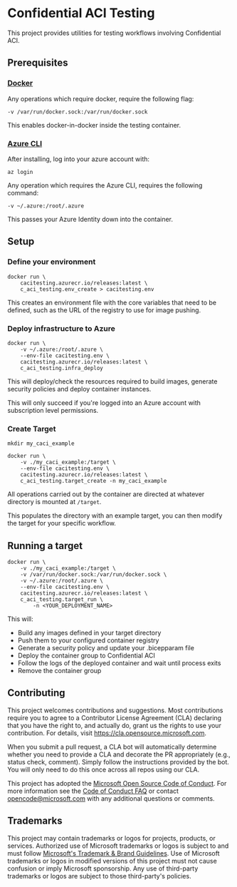 # Confidential ACI Testing

This project provides utilities for testing workflows involving Confidential ACI.

## Prerequisites

### [Docker](https://docs.docker.com/get-docker/) 

Any operations which require docker, require the following flag:
```
-v /var/run/docker.sock:/var/run/docker.sock
```
This enables docker-in-docker inside the testing container.

### [Azure CLI](https://learn.microsoft.com/en-us/cli/azure/install-azure-cli)

After installing, log into your azure account with:
```
az login
```

Any operation which requires the Azure CLI, requires the following command:
```
-v ~/.azure:/root/.azure
```

This passes your Azure Identity down into the container.

## Setup

### Define your environment
```
docker run \
    cacitesting.azurecr.io/releases:latest \
    c_aci_testing.env_create > cacitesting.env
```
This creates an environment file with the core variables that need to be defined, such as the URL of the registry to use for image pushing.

### Deploy infrastructure to Azure
```
docker run \
    -v ~/.azure:/root/.azure \
    --env-file cacitesting.env \
    cacitesting.azurecr.io/releases:latest \
    c_aci_testing.infra_deploy
```
This will deploy/check the resources required to build images, generate security policies and deploy container instances.

This will only succeed if you're logged into an Azure account with subscription level permissions.

### Create Target
```
mkdir my_caci_example

docker run \
    -v ./my_caci_example:/target \
    --env-file cacitesting.env \
    cacitesting.azurecr.io/releases:latest \
    c_aci_testing.target_create -n my_caci_example
```

All operations carried out by the container are directed at whatever directory is mounted at `/target`. 

This populates the directory with an example target, you can then modify the target for your specific workflow.

## Running a target

```
docker run \
    -v ./my_caci_example:/target \
    -v /var/run/docker.sock:/var/run/docker.sock \
    -v ~/.azure:/root/.azure \
    --env-file cacitesting.env \
    cacitesting.azurecr.io/releases:latest \
    c_aci_testing.target_run \
        -n <YOUR_DEPLOYMENT_NAME>
```
This will: 
- Build any images defined in your target directory
- Push them to your configured container registry
- Generate a security policy and update your .bicepparam file
- Deploy the container group to Confidential ACI
- Follow the logs of the deployed container and wait until process exits
- Remove the container group

## Contributing

This project welcomes contributions and suggestions.  Most contributions require you to agree to a
Contributor License Agreement (CLA) declaring that you have the right to, and actually do, grant us
the rights to use your contribution. For details, visit https://cla.opensource.microsoft.com.

When you submit a pull request, a CLA bot will automatically determine whether you need to provide
a CLA and decorate the PR appropriately (e.g., status check, comment). Simply follow the instructions
provided by the bot. You will only need to do this once across all repos using our CLA.

This project has adopted the [Microsoft Open Source Code of Conduct](https://opensource.microsoft.com/codeofconduct/).
For more information see the [Code of Conduct FAQ](https://opensource.microsoft.com/codeofconduct/faq/) or
contact [opencode@microsoft.com](mailto:opencode@microsoft.com) with any additional questions or comments.

## Trademarks

This project may contain trademarks or logos for projects, products, or services. Authorized use of Microsoft 
trademarks or logos is subject to and must follow 
[Microsoft's Trademark & Brand Guidelines](https://www.microsoft.com/en-us/legal/intellectualproperty/trademarks/usage/general).
Use of Microsoft trademarks or logos in modified versions of this project must not cause confusion or imply Microsoft sponsorship.
Any use of third-party trademarks or logos are subject to those third-party's policies.
